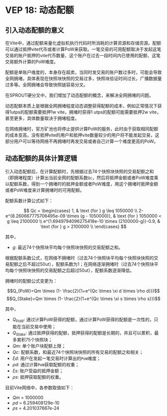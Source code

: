 # VEP 18: 动态配额

## 引入动态配额的意义

在Vite中，通过配额来量化虚拟机执行代码时所消耗的计算资源和存储资源。配额可以通过抵押vite代币或者计算PoW来获取。一笔交易的可用配额取决于发起这笔交易的账户抵押的vite代币数量、这个账户在过去一段时间内已使用的配额、这笔交易额外计算的PoW难度。

配额是单账户维度的，本身存在超卖，当同时发交易的账户数过多时，可能会导致全网拥堵，具体表现在快照块快照的交易过多，快照块验证时间过长，广播数据量过多等。全网拥堵会导致快照链容易分叉。

在SPROUT硬分叉中，我们增加了动态配额的概念，来解决全网拥堵的问题。

动态配额本质上是根据全网拥堵程度动态调整获得配额的成本，例如正常情况下获得1utps的配额需要抵押1w vite，拥堵时获得1 utps的配额可能需要抵押2w vite，甚至更多，具体数量取决于拥堵程度。

在网络拥堵时，官方矿池也将停止提供计算PoW的服务，此时由于获取相同配额的成本变高，没有抵押vite的用户和抵押vite数量较少的用户将不能发起交易，这部分用户可以等待网络不再拥堵时再发交易或者自己计算一个难度更高的PoW。

## 动态配额的具体计算逻辑 

引入动态配额后，在计算配额时，先根据过去74个快照块快照的交易配额之和（即拥堵程度）计算出当前全网的配额系数`Qc`，然后将抵押金额或者PoW难度乘以配额系数，得到一个拥堵时的抵押金额或者PoW难度，用这个拥堵时抵押金额或者PoW难度来计算拥堵时的可用配额。

配额系数计算公式如下：

$$
Qc =
\begin{cases}
    1,                                                          & \text {for } g \leq 1050000 \\ 
    2-e^{8.260667775706495e-09 \times (g - 1050000)},           & \text {for } 1050000 < g \leq 2100000 \\ 
    e^{1.6949794096275418e-10 \times (2100000-g)}-0.9,          & \text {for } g > 2100000 \\
\end{cases}
$$

其中，
* $g$: 最近74个快照块平均每个快照块快照的交易配额之和。

根据配额系数公式，在网络不拥堵时（过去74个快照块平均每个快照块快照的交易配额之后不超过50ut），配额系数为1；在网络逐渐拥堵时（过去74个快照块平均每个快照块快照的交易配额之后超过50ut），配额系数逐渐降低。

拥堵时的配额公式变更为：

$$Q_{PoW}=Qm \times (1- \frac{2}{1+e^{Qc \times \xi d \times \rho d}})$$
$$Q_{Stake}=Qm \times (1- \frac{2}{1+e^{Qc \times \xi s \times \rho s}})$$

其中，
* $Q_{PoW}$: 通过计算PoW获得的配额，通过计算PoW获得的配额是一次性的，只能在当前交易中使用；
* $Q_{Stake}$: 通过抵押获得的配额，抵押获得的配额是长期的，并且可以累积，最多累积75个快照块；
* $Qm$: 单个账户块配额上限；
* $Qc$: 配额系数，和最近74个快照块快照的所有交易的配额之和相关；
* $\xi d$: 用户在发起一笔交易时计算出的`PoW`难度；
* $\rho d$: 通过计算`PoW`获取配额的权重；
* $\xi s$: 账户受益的抵押金额；
* $\rho s$: 抵押获取配额的权重。

目前Vite网络中，各参数取值如下：
* $Qm$ = 1000000
* $\rho d$ = 6.259408129e-10
* $\rho s$ = 4.201037667e-24
